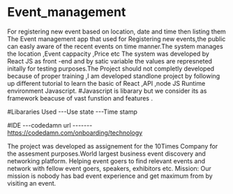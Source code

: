 # Event_management
For registering new event based on location, date and time then listing them
The Event management app that used for Registering new events,the public can easly aware of the recent events on time manner.The system manages the location ,Event cappacity ,Price etc
The system was developed by React JS as front -end and by satic variable the values are represneted initally for testing purposes.The Project should not completly developed because of proper training ,I am developed standlone project by following up different tutorial to learn the basic of React ,API ,node JS Runtime environment Javascript.
#Javascript is libarary but we consider its as framework beacuse of vast funstion and features .

#Libararies Used
---Use state
---Time stamp

#IDE
---codedamn
url
-------https://codedamn.com/onboarding/technology






The project was developed as assignement for the 10Times Company for the assesment purposes.World largest business event discovery and networking platform. Helping event goers to find relevant events and network with fellow event goers, speakers, exhibitors etc. Mission: Our mission is nobody has bad event experience and get maximum from by visiting an event.
